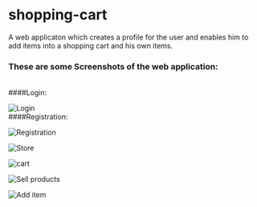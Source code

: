 # shopping-cart
A web applicaton which creates a profile for the user and enables him to add items into a shopping cart and his own items.<br>

### These are some Screenshots of the web application:<br>
<br>
####Login:

![Login](https://github.com/ibhargav7/shoppingcart/blob/master/screenshorts/login.png)
<br>
####Registration:

![Registration](https://github.com/ibhargav7/shoppingcart/blob/master/screenshorts/registration.png)

![Store](https://github.com/ibhargav7/shoppingcart/blob/master/screenshorts/store.png)

![cart](https://github.com/ibhargav7/shoppingcart/blob/master/screenshorts/cart.png)

![Sell products](https://github.com/ibhargav7/shoppingcart/blob/master/screenshorts/sell.png)

![Add item](https://github.com/ibhargav7/shoppingcart/blob/master/screenshorts/additem.png)

